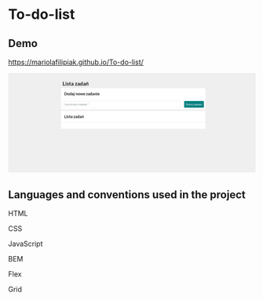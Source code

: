 ﻿# To-do-list
 
 ## Demo
 
 https://mariolafilipiak.github.io/To-do-list/
 
![gif](https://github.com/MariolaFilipiak/Todolist/blob/main/images/gif.gif?raw=true)


## Languages and conventions used in the project

HTML

CSS

JavaScript

BEM

Flex

Grid

